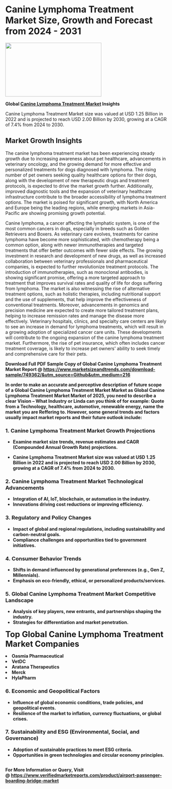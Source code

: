 <H1>Canine Lymphoma Treatment Market Size, Growth and Forecast from 2024 - 2031</H1><img class="aligncenter size-medium wp-image-584254" src="https://thirdeyenews.in/wp-content/uploads/2024/09/Global-Market-Research-300x168.jpeg" alt="" width="300" height="168" /><p><strong>Global&nbsp;<a href="https://www.marketsizeandtrends.com/download-sample/749362/&amp;utm_source=Github&utm_medium=216">Canine Lymphoma Treatment Market</a> Insights</strong></p><p>Canine Lymphoma Treatment Market size was valued at USD 1.25 Billion in 2022 and is projected to reach USD 2.00 Billion by 2030, growing at a CAGR of 7.4% from 2024 to 2030.</p><p><h2>Market Growth Insights</h2> <p>The canine lymphoma treatment market has been experiencing steady growth due to increasing awareness about pet healthcare, advancements in veterinary oncology, and the growing demand for more effective and personalized treatments for dogs diagnosed with lymphoma. The rising number of pet owners seeking quality healthcare options for their dogs, along with the development of new therapeutic drugs and treatment protocols, is expected to drive the market growth further. Additionally, improved diagnostic tools and the expansion of veterinary healthcare infrastructure contribute to the broader accessibility of lymphoma treatment options. The market is poised for significant growth, with North America and Europe being the leading regions, while emerging markets in Asia-Pacific are showing promising growth potential.</p> <p><strong></strong></p> <p>Canine lymphoma, a cancer affecting the lymphatic system, is one of the most common cancers in dogs, especially in breeds such as Golden Retrievers and Boxers. As veterinary care evolves, treatments for canine lymphoma have become more sophisticated, with chemotherapy being a common option, along with newer immunotherapies and targeted treatments that offer better outcomes with fewer side effects. The growing investment in research and development of new drugs, as well as increased collaboration between veterinary professionals and pharmaceutical companies, is expected to further revolutionize treatment protocols. The introduction of immunotherapies, such as monoclonal antibodies, is showing significant promise, offering a more targeted approach to treatment that improves survival rates and quality of life for dogs suffering from lymphoma. The market is also witnessing the rise of alternative treatment options, such as holistic therapies, including nutritional support and the use of supplements, that help improve the effectiveness of conventional treatments. Moreover, advancements in genomics and precision medicine are expected to create more tailored treatment plans, helping to increase remission rates and manage the disease more effectively. Veterinary hospitals, clinics, and specialty care centers are likely to see an increase in demand for lymphoma treatments, which will result in a growing adoption of specialized cancer care units. These developments will contribute to the ongoing expansion of the canine lymphoma treatment market. Furthermore, the rise of pet insurance, which often includes cancer treatment coverage, is likely to increase pet owners' ability to seek timely and comprehensive care for their pets. <p><strong></p><p><span class=""><strong>Download Full PDF Sample Copy of Global Canine Lymphoma Treatment Market Report</strong> @ <a href="https://www.marketsizeandtrends.com/download-sample/749362/&amp;utm_source=Github&utm_medium=216" target="_blank">https://www.marketsizeandtrends.com/download-sample/749362/&amp;utm_source=Github&utm_medium=216</a></span></p><p>In order to make an accurate and perceptive description of future scope of a Global&nbsp;Canine Lymphoma Treatment Market Market as Global&nbsp;Canine Lymphoma Treatment Market Market of 2025, you need to describe a clear Vision &ndash; What Industry or Linda can you think of for example: Quote from a Technology, healthcare, automotive, renewable energy, name the market you are Reffering to. However, some general trends and factors usually impact market reports and their future outlook include:</p><h3>1.&nbsp;<strong>Canine Lymphoma Treatment Market Growth Projections</strong></h3><ul><li>Examine market size trends, revenue estimates and CAGR (Compounded Annual Growth Rate) projections.</li><li><p>Canine Lymphoma Treatment Market size was valued at USD 1.25 Billion in 2022 and is projected to reach USD 2.00 Billion by 2030, growing at a CAGR of 7.4% from 2024 to 2030.</p></li></ul><h3>2.&nbsp;<strong>Canine Lymphoma Treatment Market Technological Advancements</strong></h3><ul><li>Integration of AI, IoT, blockchain, or automation in the industry.</li><li>Innovations driving cost reductions or improving efficiency.</li></ul><h3>3.&nbsp;<strong>Regulatory and Policy Changes</strong></h3><ul><li>Impact of global and regional regulations, including sustainability and carbon-neutral goals.</li><li>Compliance challenges and opportunities tied to government initiatives.</li></ul><h3>4.&nbsp;<strong>Consumer Behavior Trends</strong></h3><ul><li>Shifts in demand influenced by generational preferences (e.g., Gen Z, Millennials).</li><li>Emphasis on eco-friendly, ethical, or personalized products/services.</li></ul><h3>5.&nbsp;<strong>Global Canine Lymphoma Treatment Market Competitive Landscape</strong></h3><ul><li>Analysis of key players, new entrants, and partnerships shaping the industry.</li><li>Strategies for differentiation and market penetration.</li></ul><p data-pm-slice="1 1 []"><span style="color: inherit; font-family: inherit; font-size: 25px;">Top Global Canine Lymphoma Treatment Market Companies</span></p><div class="" data-test-id=""><p><li>Oasmia Pharmaceutical</li><li> VetDC</li><li> Aratana Therapeutics</li><li> Merck</li><li> HylaPharm</li></p></div><h3>6.&nbsp;<strong>Economic and Geopolitical Factors</strong></h3><ul><li>Influence of global economic conditions, trade policies, and geopolitical events.</li><li>Resilience of the market to inflation, currency fluctuations, or global crises.</li></ul><h3>7.&nbsp;<strong>Sustainability and ESG (Environmental, Social, and Governance)</strong></h3><ul><li>Adoption of sustainable practices to meet ESG criteria.</li><li>Opportunities in green technologies and circular economy principles.</li></ul><h2><strong style="font-size: 14px;">For More Information or Query, Visit @&nbsp;</strong><a style="background-color: #ffffff; font-size: 14px;" href="https://www.marketsizeandtrends.com/report/canine-lymphoma-treatment-market/" target="_blank">https://www.verifiedmarketreports.com/product/airport-passenger-boarding-bridge-market</a></h2>
